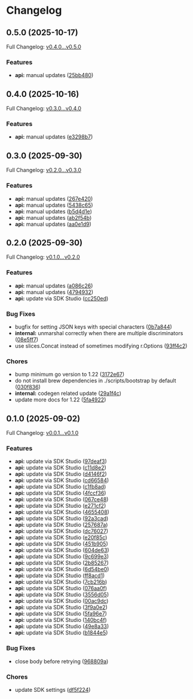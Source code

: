# Changelog

## 0.5.0 (2025-10-17)

Full Changelog: [v0.4.0...v0.5.0](https://github.com/ServalHQ/serval-go/compare/v0.4.0...v0.5.0)

### Features

* **api:** manual updates ([25bb480](https://github.com/ServalHQ/serval-go/commit/25bb4800c125534a054b269c65e1658106806aac))

## 0.4.0 (2025-10-16)

Full Changelog: [v0.3.0...v0.4.0](https://github.com/ServalHQ/serval-go/compare/v0.3.0...v0.4.0)

### Features

* **api:** manual updates ([e3298b7](https://github.com/ServalHQ/serval-go/commit/e3298b787c21673ada8085ec618b02c7b1dc754c))

## 0.3.0 (2025-09-30)

Full Changelog: [v0.2.0...v0.3.0](https://github.com/ServalHQ/serval-go/compare/v0.2.0...v0.3.0)

### Features

* **api:** manual updates ([267e420](https://github.com/ServalHQ/serval-go/commit/267e420ba597c966d4a72dd921cfe75985875713))
* **api:** manual updates ([5438c65](https://github.com/ServalHQ/serval-go/commit/5438c65ea97a0186c9cc6688506f8ce8df5f0c48))
* **api:** manual updates ([b5d4d1e](https://github.com/ServalHQ/serval-go/commit/b5d4d1ef72f01d993c5cf68a9a4f8aaf0d5ed04a))
* **api:** manual updates ([ab2f54b](https://github.com/ServalHQ/serval-go/commit/ab2f54be6b2b4218e53ec582265e583caa64031a))
* **api:** manual updates ([aa0e1d9](https://github.com/ServalHQ/serval-go/commit/aa0e1d96ab83db07d292f41f390db0954037f2de))

## 0.2.0 (2025-09-30)

Full Changelog: [v0.1.0...v0.2.0](https://github.com/ServalHQ/serval-go/compare/v0.1.0...v0.2.0)

### Features

* **api:** manual updates ([a086c26](https://github.com/ServalHQ/serval-go/commit/a086c2620c6957e427c7ee8aa2104fa04b66064b))
* **api:** manual updates ([4794932](https://github.com/ServalHQ/serval-go/commit/479493259218384888bb409920458c6c4f61e29d))
* **api:** update via SDK Studio ([cc250ed](https://github.com/ServalHQ/serval-go/commit/cc250ede97e670f39585bbd43839f1c92cfc2991))


### Bug Fixes

* bugfix for setting JSON keys with special characters ([0b7a844](https://github.com/ServalHQ/serval-go/commit/0b7a8449d45309a4f57f1221acb1c69578867dac))
* **internal:** unmarshal correctly when there are multiple discriminators ([08e5ff7](https://github.com/ServalHQ/serval-go/commit/08e5ff739dfe1bc6f28edc36a0a134e12f994fd9))
* use slices.Concat instead of sometimes modifying r.Options ([93ff4c2](https://github.com/ServalHQ/serval-go/commit/93ff4c2e5197c9d25bd6122e64f3c60a119b6b0a))


### Chores

* bump minimum go version to 1.22 ([3172e67](https://github.com/ServalHQ/serval-go/commit/3172e6797947c9e77a00a4abf86ceb37250dc959))
* do not install brew dependencies in ./scripts/bootstrap by default ([030f836](https://github.com/ServalHQ/serval-go/commit/030f83693b84a4276196a531692e954428231e32))
* **internal:** codegen related update ([29a1f4c](https://github.com/ServalHQ/serval-go/commit/29a1f4c8370c63d6badfa1348add7c95e852a3c4))
* update more docs for 1.22 ([5fa4922](https://github.com/ServalHQ/serval-go/commit/5fa4922abb492a6a0c5fdd7450e798384aaaac19))

## 0.1.0 (2025-09-02)

Full Changelog: [v0.0.1...v0.1.0](https://github.com/ServalHQ/serval-go/compare/v0.0.1...v0.1.0)

### Features

* **api:** update via SDK Studio ([97deaf3](https://github.com/ServalHQ/serval-go/commit/97deaf3e9aeda202528fc65d2d37ef38414cc371))
* **api:** update via SDK Studio ([c11d8e2](https://github.com/ServalHQ/serval-go/commit/c11d8e2d6cb64ce898a5851b7c69986c644566dd))
* **api:** update via SDK Studio ([d4146f2](https://github.com/ServalHQ/serval-go/commit/d4146f252166edb55d142cb305d525eb401b5aa7))
* **api:** update via SDK Studio ([cd66584](https://github.com/ServalHQ/serval-go/commit/cd665845296d53d20af04bde79061fb73f2d05c9))
* **api:** update via SDK Studio ([c1fb8ad](https://github.com/ServalHQ/serval-go/commit/c1fb8ad2cd7a5185543455aa362e852b5290297d))
* **api:** update via SDK Studio ([4fccf36](https://github.com/ServalHQ/serval-go/commit/4fccf365ae1c35144901fd7deeaee6e53766b09f))
* **api:** update via SDK Studio ([067ce48](https://github.com/ServalHQ/serval-go/commit/067ce48b1988355c4b1346f733159b124e67f798))
* **api:** update via SDK Studio ([e271cf2](https://github.com/ServalHQ/serval-go/commit/e271cf2ac4c9552b2abf61f08578179ee0bf9955))
* **api:** update via SDK Studio ([4655408](https://github.com/ServalHQ/serval-go/commit/4655408d070ea338fcb63a61a2502aaa78244738))
* **api:** update via SDK Studio ([92a3cad](https://github.com/ServalHQ/serval-go/commit/92a3cadae9c5a6e3c083ba0dd8b994cdad4f230c))
* **api:** update via SDK Studio ([257687a](https://github.com/ServalHQ/serval-go/commit/257687a1613f476ae1e62a6869d54b1909ef7d60))
* **api:** update via SDK Studio ([dc76027](https://github.com/ServalHQ/serval-go/commit/dc76027e7484506e24e30888e6e14d98816afe58))
* **api:** update via SDK Studio ([e20f85c](https://github.com/ServalHQ/serval-go/commit/e20f85cfaa312e7eb590bb734bef99b92e03ad37))
* **api:** update via SDK Studio ([451b905](https://github.com/ServalHQ/serval-go/commit/451b905c33a12bcb23e49e9322c542983d5a8374))
* **api:** update via SDK Studio ([604de63](https://github.com/ServalHQ/serval-go/commit/604de6309f801e20233d7f84ca65f550121d7132))
* **api:** update via SDK Studio ([9c699e3](https://github.com/ServalHQ/serval-go/commit/9c699e3f6e2179a3e91f9b51572db5c0d5e58e7c))
* **api:** update via SDK Studio ([2b85267](https://github.com/ServalHQ/serval-go/commit/2b852678ccc597fba801d6d64118d3bce4dcbb80))
* **api:** update via SDK Studio ([6d54be0](https://github.com/ServalHQ/serval-go/commit/6d54be0c903b78f2413b0b7942175ac9f82632c7))
* **api:** update via SDK Studio ([ff8acd1](https://github.com/ServalHQ/serval-go/commit/ff8acd1b27e7ef40b6465a64a033f1cc56896fd9))
* **api:** update via SDK Studio ([7cb216b](https://github.com/ServalHQ/serval-go/commit/7cb216bcd5b59c802abd1a9e4f7cbe93df42180b))
* **api:** update via SDK Studio ([076aa0f](https://github.com/ServalHQ/serval-go/commit/076aa0f0bd268958e8d0d4acf3a4c60689f3c390))
* **api:** update via SDK Studio ([3556d05](https://github.com/ServalHQ/serval-go/commit/3556d05666c3f56dad9bf98ccffd682938748669))
* **api:** update via SDK Studio ([00ac9dc](https://github.com/ServalHQ/serval-go/commit/00ac9dca6cf452b8c55cbf4ed1687369e8c8722f))
* **api:** update via SDK Studio ([3f9a0e2](https://github.com/ServalHQ/serval-go/commit/3f9a0e27a5f4a343ac3ed5478514ada97f0a3288))
* **api:** update via SDK Studio ([5fa96e7](https://github.com/ServalHQ/serval-go/commit/5fa96e7fac494e5b62792ced31c3172cfb56f8c5))
* **api:** update via SDK Studio ([140bc4f](https://github.com/ServalHQ/serval-go/commit/140bc4f97b50f36c45703f35ab3389016ce33db5))
* **api:** update via SDK Studio ([49e8a33](https://github.com/ServalHQ/serval-go/commit/49e8a335d1bf0eb039d08658fcd55aa67e5f6309))
* **api:** update via SDK Studio ([b1844e5](https://github.com/ServalHQ/serval-go/commit/b1844e50abec55c07899c2f9a278c89579e22aa4))


### Bug Fixes

* close body before retrying ([968809a](https://github.com/ServalHQ/serval-go/commit/968809a66a02a0698c86821337f1ce49bc79d52a))


### Chores

* update SDK settings ([df5f224](https://github.com/ServalHQ/serval-go/commit/df5f224309683d24294936686237192aff698346))
